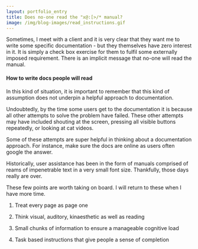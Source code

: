 ```yaml
---
layout: portfolio_entry
title: Does no-one read the "x@:[>/* manual?
image: /img/blog-images/read_instructions.gif
---
```




Sometimes, I meet with a client and it is very clear that they want me to write some specific documentation - but they themselves have zero interest in it. It is simply a check box exercise for them to fulfil some externally imposed requirement. There is an implicit message that no-one will read the manual.

#### How to write docs people will read

In this kind of situation, it is important to remember that this kind of assumption does not underpin a helpful approach to documentation.

Undoubtedly, by the time some users get to the documentation it is because all other attempts to solve the problem have failed. These other attempts may have included shouting at the screen, pressing all visible buttons repeatedly, or looking at cat videos.

Some of these attempts are super helpful in thinking about a documentation approach. For instance, make sure the docs are online as users often google the answer.

Historically, user assistance has been in the form of manuals comprised of reams of impenetrable text in a very small font size. Thankfully, those days really are over.

These few points are worth taking on board. I will return to these when I have more time.

1. Treat every page as page one

2. Think visual, auditory, kinaesthetic as well as reading

3. Small chunks of information to ensure a manageable cognitive load

4. Task based instructions that give people a sense of completion
